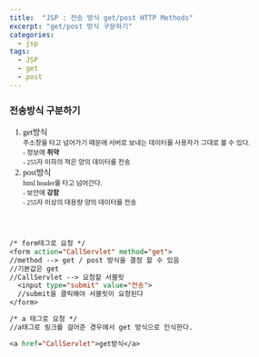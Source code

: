 ```yaml
---
title:  "JSP : 전송 방식 get/post HTTP Methods"
excerpt: "get/post 방식 구문하기"
categories: 
  - jsp
tags:
  - JSP
  - get
  - post
---
```


<style>
@font-face { font-family: 'IBMPlexSansKR-Regular';
   src: url('https://cdn.jsdelivr.net/gh/projectnoonnu/noonfonts_20-07@1.0/IBMPlexSansKR-Regular.woff') format('woff'); font-weight: normal; font-style: normal; }
body{
font-family: 'IBMPlexSansKR-Regular';
}
</style>

<h3>전송방식 구분하기</h3>

<ol>

<li>get방식</li>
  <div><small>주소창을 타고 넘어가기 때문에 서버로 보내는 데이터를 사용자가 그대로 볼 수 있다.<br>
       - 정보에 <b>취약</b><br>
       - 255자 이하의 적은 양의 데이터를 전송</small></div>
<li>post방식</li>
<div><small>html header를 타고 넘어간다.<br>
       - 보안에 <b>강함</b><br>
       - 255자 이상의 대용량 양의 데이터를 전송</small></div>
</ol><br>

```jsp

/* form태그로 요청 */
<form action="CallServlet" method="get"> 
//method --> get / post 방식을 결정 할 수 있음
//기본값은 get
//CallServlet --> 요청할 서블릿
  <input type="submit" value="전송">
  //submit을 클릭해야 서블릿이 요청된다
</form>

/* a 태그로 요청 */
//a태그로 링크를 걸어준 경우에서 get 방식으로 인식한다.

<a href="CallServlet">get방식</a>

```



